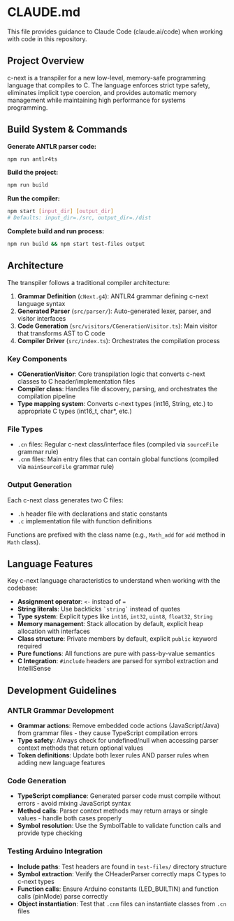 # CLAUDE.md

This file provides guidance to Claude Code (claude.ai/code) when working with code in this repository.

## Project Overview

c-next is a transpiler for a new low-level, memory-safe programming language that compiles to C. The language enforces strict type safety, eliminates implicit type coercion, and provides automatic memory management while maintaining high performance for systems programming.

## Build System & Commands

**Generate ANTLR parser code:**
```bash
npm run antlr4ts
```

**Build the project:**
```bash
npm run build
```

**Run the compiler:**
```bash
npm start [input_dir] [output_dir]
# Defaults: input_dir=./src, output_dir=./dist
```

**Complete build and run process:**
```bash
npm run build && npm start test-files output
```

## Architecture

The transpiler follows a traditional compiler architecture:

1. **Grammar Definition** (`cNext.g4`): ANTLR4 grammar defining c-next language syntax
2. **Generated Parser** (`src/parser/`): Auto-generated lexer, parser, and visitor interfaces
3. **Code Generation** (`src/visitors/CGenerationVisitor.ts`): Main visitor that transforms AST to C code
4. **Compiler Driver** (`src/index.ts`): Orchestrates the compilation process

### Key Components

- **CGenerationVisitor**: Core transpilation logic that converts c-next classes to C header/implementation files
- **Compiler class**: Handles file discovery, parsing, and orchestrates the compilation pipeline
- **Type mapping system**: Converts c-next types (int16, String, etc.) to appropriate C types (int16_t, char*, etc.)

### File Types

- `.cn` files: Regular c-next class/interface files (compiled via `sourceFile` grammar rule)
- `.cnm` files: Main entry files that can contain global functions (compiled via `mainSourceFile` grammar rule)

### Output Generation

Each c-next class generates two C files:
- `.h` header file with declarations and static constants
- `.c` implementation file with function definitions

Functions are prefixed with the class name (e.g., `Math_add` for `add` method in `Math` class).

## Language Features

Key c-next language characteristics to understand when working with the codebase:

- **Assignment operator**: `<-` instead of `=`
- **String literals**: Use backticks `` `string` `` instead of quotes
- **Type system**: Explicit types like `int16`, `int32`, `uint8`, `float32`, `String`
- **Memory management**: Stack allocation by default, explicit heap allocation with interfaces
- **Class structure**: Private members by default, explicit `public` keyword required
- **Pure functions**: All functions are pure with pass-by-value semantics
- **C Integration**: `#include` headers are parsed for symbol extraction and IntelliSense

## Development Guidelines

### ANTLR Grammar Development
- **Grammar actions**: Remove embedded code actions (JavaScript/Java) from grammar files - they cause TypeScript compilation errors
- **Type safety**: Always check for undefined/null when accessing parser context methods that return optional values
- **Token definitions**: Update both lexer rules AND parser rules when adding new language features

### Code Generation
- **TypeScript compliance**: Generated parser code must compile without errors - avoid mixing JavaScript syntax
- **Method calls**: Parser context methods may return arrays or single values - handle both cases properly
- **Symbol resolution**: Use the SymbolTable to validate function calls and provide type checking

### Testing Arduino Integration
- **Include paths**: Test headers are found in `test-files/` directory structure
- **Symbol extraction**: Verify the CHeaderParser correctly maps C types to c-next types
- **Function calls**: Ensure Arduino constants (LED_BUILTIN) and function calls (pinMode) parse correctly
- **Object instantiation**: Test that `.cnm` files can instantiate classes from `.cn` files